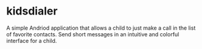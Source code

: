 kidsdialer
==========

A simple Andriod application that allows a child to just make a call in the list of favorite contacts.  Send short messages in an intuitive and colorful interface for a child. 
